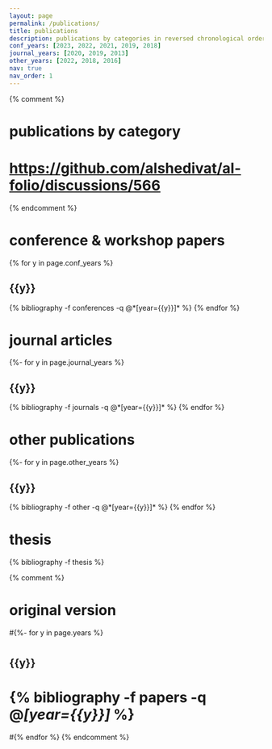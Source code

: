 ```yaml
---
layout: page
permalink: /publications/
title: publications
description: publications by categories in reversed chronological order. generated by jekyll-scholar.
conf_years: [2023, 2022, 2021, 2019, 2018]
journal_years: [2020, 2019, 2013]
other_years: [2022, 2018, 2016]
nav: true
nav_order: 1
---
```

<!-- _pages/publications.md -->
<div class="publications">

{% comment %}
# publications by category
# https://github.com/alshedivat/al-folio/discussions/566
{% endcomment %}


<h1>conference &amp; workshop papers</h1>

{% for y in page.conf_years %}
  <h2 class="year">{{y}}</h2>
  {% bibliography -f conferences -q @*[year={{y}}]* %}
{% endfor %}


<h1>journal articles</h1>

{%- for y in page.journal_years %}
  <h2 class="year">{{y}}</h2>
  {% bibliography -f journals -q @*[year={{y}}]* %}
{% endfor %}


<h1>other publications</h1>

{%- for y in page.other_years %}
  <h2 class="year">{{y}}</h2>
  {% bibliography -f other -q @*[year={{y}}]* %}
{% endfor %}


<h1>thesis</h1>

{% bibliography -f thesis %}



{% comment %}
# original version
#{%- for y in page.years %}
#  <h2 class="year">{{y}}</h2>
#  {% bibliography -f papers -q @*[year={{y}}]* %}
#{% endfor %}
{% endcomment %}


</div>
